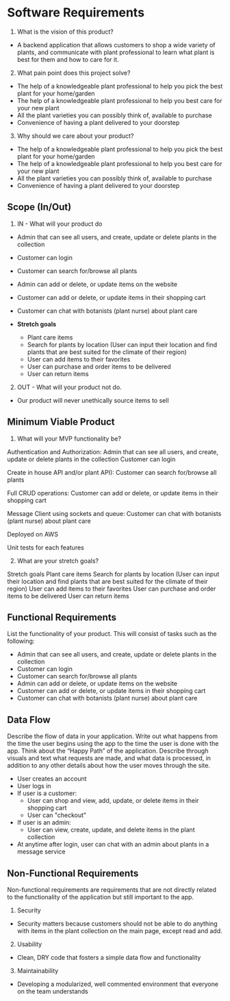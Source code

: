 # Software Requirements

1. What is the vision of this product?
  - A backend application that allows customers to shop a wide variety of plants, and communicate with plant professional to learn what plant is best for them and how to care for it.

2. What pain point does this project solve?
  - The help of a knowledgeable plant professional to help you pick the best plant for your home/garden
  - The help of a knowledgeable plant professional to help you best care for your new plant
  - All the plant varieties you can possibly think of, available to purchase
  - Convenience of having a plant delivered to your doorstep
  
3. Why should we care about your product?
  - The help of a knowledgeable plant professional to help you pick the best plant for your home/garden
  - The help of a knowledgeable plant professional to help you best care for your new plant
  - All the plant varieties you can possibly think of, available to purchase
  - Convenience of having a plant delivered to your doorstep
  
## Scope (In/Out)

1. IN - What will your product do

  - Admin that can see all users, and create, update or delete plants in the collection
  - Customer can login
  - Customer can search for/browse all plants
  - Admin can add or delete, or update items on the website
  - Customer can add or delete, or update items in their shopping cart
  - Customer can chat with botanists (plant nurse) about plant care

  - **Stretch goals**
    - Plant care items
    - Search for plants by location (User can input their location and find plants that are best suited for the climate of their region)
    - User can add items to their favorites
    - User can purchase and order items to be delivered
    - User can return items
  
2. OUT - What will your product not do.
  - Our product will never unethically source items to sell
  
## Minimum Viable Product

1. What will your MVP functionality be?

Authentication and Authorization:
Admin that can see all users, and create, update or delete plants in the collection
Customer can login

Create in house API and/or plant API):
Customer can search for/browse all plants

Full CRUD operations:
Customer can add or delete, or update items in their shopping cart

Message Client using sockets and queue:
Customer can chat with botanists (plant nurse) about plant care

Deployed on AWS

Unit tests for each features

2. What are your stretch goals?

Stretch goals
Plant care items
Search for plants by location (User can input their location and find plants that are best suited for the climate of their region)
User can add items to their favorites
User can purchase and order items to be delivered
User can return items

## Functional Requirements
List the functionality of your product. This will consist of tasks such as the following:

  - Admin that can see all users, and create, update or delete plants in the collection
  - Customer can login
  - Customer can search for/browse all plants
  - Admin can add or delete, or update items on the website
  - Customer can add or delete, or update items in their shopping cart
  - Customer can chat with botanists (plant nurse) about plant care

## Data Flow
Describe the flow of data in your application. Write out what happens from the time the user begins using the app to the time the user is done with the app. Think about the “Happy Path” of the application. Describe through visuals and text what requests are made, and what data is processed, in addition to any other details about how the user moves through the site.

- User creates an account
- User logs in
- If user is a customer:
  - User can shop and view, add, update, or delete items in their shopping cart
  - User can "checkout"
- If user is an admin:
  - User can view, create, update, and delete items in the plant collection
- At anytime after login, user can chat with an admin about plants in a message service

## Non-Functional Requirements
Non-functional requirements are requirements that are not directly related to the functionality of the application but still important to the app.

1. Security
  - Security matters because customers should not be able to do anything with items in the plant collection on the main page, except read and add.
2. Usability
  - Clean, DRY code that fosters a simple data flow and functionality
3. Maintainability
  - Developing a modularized, well commented environment that everyone on the team understands

